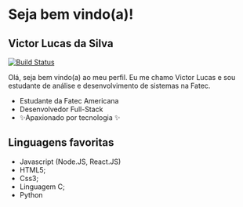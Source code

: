 # Seja bem vindo(a)!
## Victor Lucas da Silva

[![Build Status](https://travis-ci.org/joemccann/dillinger.svg?branch=master)](https://travis-ci.org/joemccann/dillinger)

Olá, seja bem vindo(a) ao meu perfil. Eu me chamo Victor Lucas e sou estudante de análise e desenvolvimento de sistemas na Fatec.

- Estudante da Fatec Americana
- Desenvolvedor Full-Stack
- ✨Apaxionado por tecnologia ✨

## Linguagens favoritas

- Javascript (Node.JS, React.JS)
- HTML5;
- Css3;
- Linguagem C;
- Python
